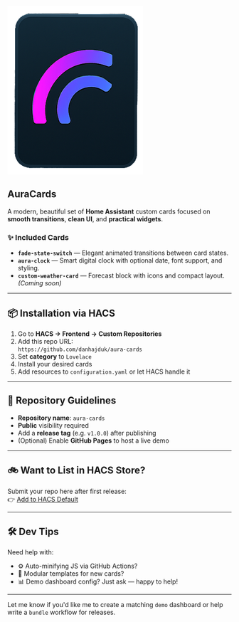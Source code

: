 ![AuraCards Logo](https://raw.githubusercontent.com/danhajduk/aura-cards/main/logo.png) 

## AuraCards

A modern, beautiful set of **Home Assistant** custom cards focused on **smooth transitions**, **clean UI**, and **practical widgets**.

### ✨ Included Cards
- **`fade-state-switch`** — Elegant animated transitions between card states.
- **`aura-clock`** — Smart digital clock with optional date, font support, and styling.
- **`custom-weather-card`** — Forecast block with icons and compact layout. *(Coming soon)*

---

## 📦 Installation via HACS

1. Go to **HACS → Frontend → Custom Repositories**
2. Add this repo URL:  
   `https://github.com/danhajduk/aura-cards`
3. Set **category** to `Lovelace`
4. Install your desired cards
5. Add resources to `configuration.yaml` or let HACS handle it

---

## 🧱 Repository Guidelines

- **Repository name**: `aura-cards`
- **Public** visibility required
- Add a **release tag** (e.g. `v1.0.0`) after publishing
- (Optional) Enable **GitHub Pages** to host a live demo

---

## 🚲 Want to List in HACS Store?

Submit your repo here after first release:  
👉 [Add to HACS Default](https://github.com/hacs/default/issues/new?assignees=&labels=add&template=add-repository.yml)

---

## 🛠️ Dev Tips

Need help with:
- ⚙️ Auto-minifying JS via GitHub Actions?
- 📂 Modular templates for new cards?
- 📊 Demo dashboard config?
Just ask — happy to help!

---

Let me know if you'd like me to create a matching `demo` dashboard or help write a `bundle` workflow for releases.

